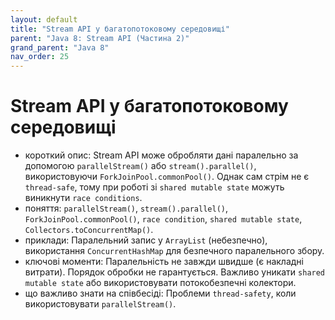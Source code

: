```yaml
---
layout: default
title: "Stream API у багатопотоковому середовищі"
parent: "Java 8: Stream API (Частина 2)"
grand_parent: "Java 8"
nav_order: 25
---
```


# Stream API у багатопотоковому середовищі

*   короткий опис: Stream API може обробляти дані паралельно за допомогою `parallelStream()` або `stream().parallel()`, використовуючи `ForkJoinPool.commonPool()`. Однак сам стрім не є `thread-safe`, тому при роботі зі `shared mutable state` можуть виникнути `race conditions`.
*   поняття: `parallelStream()`, `stream().parallel()`, `ForkJoinPool.commonPool()`, `race condition`, `shared mutable state`, `Collectors.toConcurrentMap()`.
*   приклади: Паралельний запис у `ArrayList` (небезпечно), використання `ConcurrentHashMap` для безпечного паралельного збору.
*   ключові моменти: Паралельність не завжди швидше (є накладні витрати). Порядок обробки не гарантується. Важливо уникати `shared mutable state` або використовувати потокобезпечні колектори.
*   що важливо знати на співбесіді: Проблеми `thread-safety`, коли використовувати `parallelStream()`.
